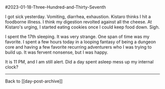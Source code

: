 #2023-01-18-Three-Hundred-and-Thirty-Seventh

I got sick yesterday.  Vomiting, diarrhea, exhaustion.  Kistaro thinks I hit a foodborne illness.  I think my digestion revolted against all the cheese.  At Kistaro's urging, I started eating cookies once I could keep food down.  Sigh.

I spent the 17th sleeping.  It was very strange.  One span of time was my favorite.  I spent a few hours today in a looping fantasy of being a dungeon core and having a few favorite recurring adventurers who I was trying to build up.  It was fervent nonsense, but I was happy.

It is 11 PM, and I am still alert.  Did a day spent asleep mess up my internal clock?

---
Back to [[day-post-archive]]